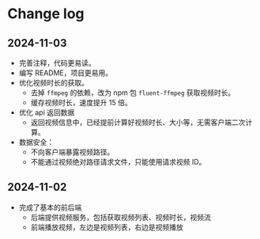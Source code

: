 # Change log

## 2024-11-03

- 完善注释，代码更易读。
- 编写 README，项目更易用。
- 优化视频时长的获取。
  - 去掉 `ffmpeg` 的依赖，改为 npm 包 `fluent-ffmpeg` 获取视频时长。
  - 缓存视频时长，速度提升 15 倍。
- 优化 api 返回数据
  - 返回视频信息中，已经提前计算好视频时长、大小等，无需客户端二次计算。
- 数据安全：
  - 不向客户端暴露视频路径。
  - 不能通过视频绝对路径请求文件，只能使用请求视频 ID。

## 2024-11-02

- 完成了基本的前后端
  - 后端提供视频服务，包括获取视频列表、视频时长，视频流
  - 前端播放视频，左边是视频列表，右边是视频播放
